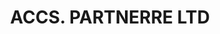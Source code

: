 ---
layout: asset
title: ACCS. PARTNERRE LTD                                         
isin: BMG6852T1053
---